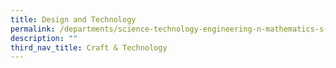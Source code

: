 ```yaml
---
title: Design and Technology
permalink: /departments/science-technology-engineering-n-mathematics-s-t-e-m/craft-n-technology/d-and-t
description: ""
third_nav_title: Craft & Technology
---
```

